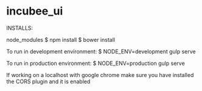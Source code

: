 # incubee_ui

INSTALLS:

node_modules
$ npm install
$ bower install

To run in development environment: $ NODE_ENV=development gulp serve

To run in production environment: $ NODE_ENV=production gulp serve

If working on a localhost with google chrome make sure you have installed the CORS plugin and it is enabled


